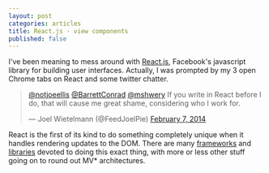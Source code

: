 ```yaml
---
layout: post
categories: articles
title: React.js - view components
published: false
---
```


I've been meaning to mess around with [React.js](http://facebook.github.io/react/), Facebook's javascript library for building user interfaces. Actually, I was prompted by my 3 open Chrome tabs on React and some twitter chatter.

<blockquote class="twitter-tweet" lang="en"><p><a href="https://twitter.com/notjoeellis">@notjoeellis</a> <a href="https://twitter.com/BarrettConrad">@BarrettConrad</a> <a href="https://twitter.com/mshwery">@mshwery</a> If you write in React before I do, that will cause me great shame, considering who I work for.</p>&mdash; Joel Wietelmann (@FeedJoelPie) <a href="https://twitter.com/FeedJoelPie/statuses/431848104573169664">February 7, 2014</a></blockquote>
<script async src="//platform.twitter.com/widgets.js" charset="utf-8"></script>

React is the first of its kind to do something completely unique when it handles rendering updates to the DOM. There are many [frameworks](http://angularjs.org/) and [libraries](http://knockoutjs.com/) devoted to doing this exact thing, with more or less other stuff going on to round out MV* architectures.

